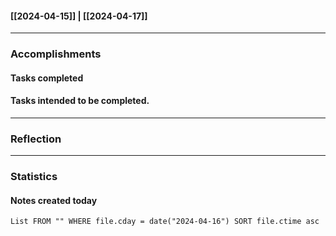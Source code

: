 #### [[2024-04-15]] | [[2024-04-17]]

---
### Accomplishments
#### Tasks completed

#### Tasks intended to be completed.

---
### Reflection

---
### Statistics
#### Notes created today
```dataview
List FROM "" WHERE file.cday = date("2024-04-16") SORT file.ctime asc
```